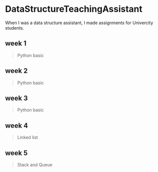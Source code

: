 # DataStructureTeachingAssistant
 
 When I was a data structure assistant, I made assignments for Univercity students.
 
 week 1
 --------
 > Python basic

week 2
--------
> Python basic

week 3
--------
> Python basic

week 4
--------
> Linked list
  
week 5
--------
> Stack and Queue
